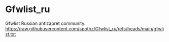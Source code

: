 # Gfwlist_ru
Gfwlist Russian antizapret community. 
    https://raw.githubusercontent.com/spothz/Gfwlist_ru/refs/heads/main/gfwlist.txt
